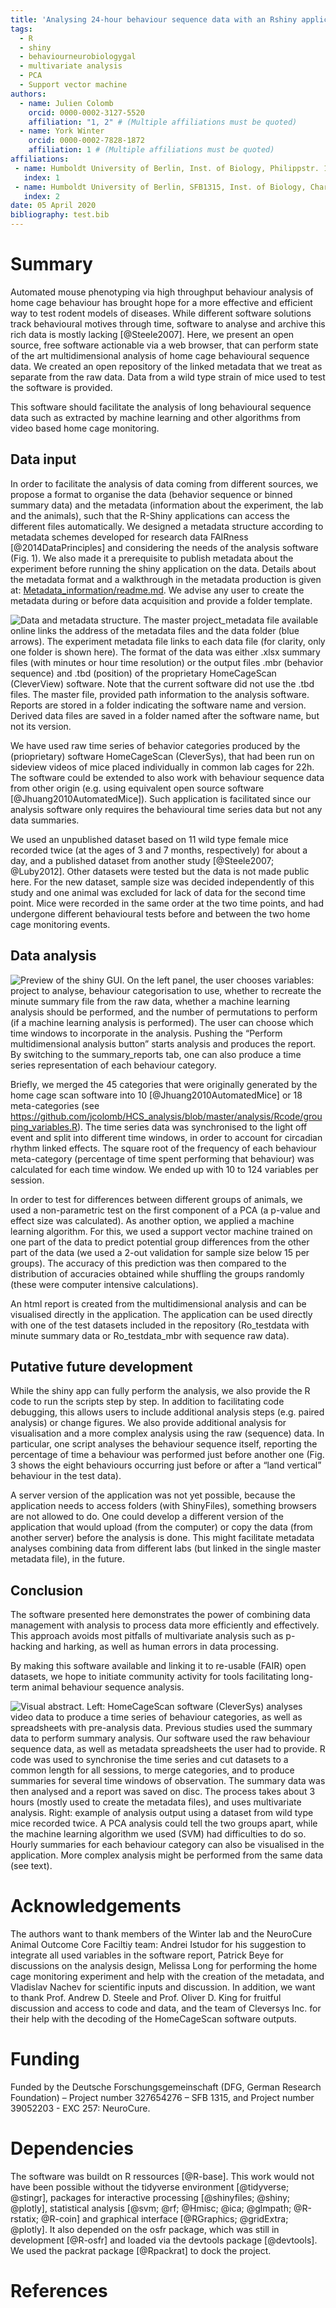 ```yaml
---
title: 'Analysing 24-hour behaviour sequence data with an Rshiny application'
tags:
  - R
  - shiny
  - behaviourneurobiologygal
  - multivariate analysis
  - PCA
  - Support vector machine
authors:
  - name: Julien Colomb
    orcid: 0000-0002-3127-5520
    affiliation: "1, 2" # (Multiple affiliations must be quoted)
  - name: York Winter
    orcid: 0000-0002-7828-1872
    affiliation: 1 # (Multiple affiliations must be quoted)
affiliations:
 - name: Humboldt University of Berlin, Inst. of Biology, Philippstr. 13, 10099 Berlin, Germany
   index: 1
 - name: Humboldt University of Berlin, SFB1315, Inst. of Biology, Charitéplatz 1, 10117 Berlin
   index: 2
date: 05 April 2020
bibliography: test.bib
---
```


# Summary

Automated mouse phenotyping via high throughput behaviour analysis of home cage behaviour has brought hope for a more effective and efficient way to test rodent models of diseases. While different software solutions track behavioural motives through time, software to analyse and archive this rich data is mostly lacking [@Steele2007].
Here, we present an open source, free software actionable via a web browser, that can perform state of the art multidimensional analysis of home cage behavioural sequence data. We created an open repository of the linked metadata that we treat as separate from the raw data. Data from a wild type strain of mice used to test the software is provided. 

This software should facilitate the analysis of long behavioural sequence data such as extracted by machine learning and other algorithms from video based home cage monitoring.

## Data input



In order to facilitate the analysis of data coming from different sources, we propose a format to organise the data (behavior sequence or binned summary data) and the metadata (information about the experiment, the lab and the animals), such that the R-Shiny applications can access the different files automatically. We designed a metadata structure according to metadata schemes developed for research data FAIRness [@2014DataPrinciples] and considering the needs of the analysis software (Fig. 1). We also made it a prerequisite to publish metadata about the experiment before running the shiny application on the data. Details about the metadata format and a walkthrough in the metadata production is given at: [Metadata_information/readme.md](https://github.com/jcolomb/HCS_analysis/Metadata_information/readme.md). We advise any user to create the metadata during or before data acquisition and provide a folder template.

![Data and metadata structure. The master project_metadata file available online links the address of the metadata files and the data folder (blue arrows). The experiment metadata file links to each data file (for clarity, only one folder is shown here). The format of the data was either .xlsx summary files (with minutes or hour time resolution) or the output files .mbr (behavior sequence) and .tbd (position) of the proprietary HomeCageScan (CleverView) software. Note that the current software did not use the .tbd files. The master file, provided path information to the analysis software. Reports are stored in a folder indicating the software name and version. Derived data files are saved in a folder named after the software name, but not its version.
](paperfigure/tree-1.png)


We have used raw time series of behavior categories produced by the (prioprietary) software HomeCageScan (CleverSys), that had been run on sideview videos of mice placed individually in common lab cages for 22h. The software could be extended to also work with behaviour sequence data from other origin (e.g.  using equivalent open source software [@Jhuang2010AutomatedMice]). Such application is facilitated since our analysis software only requires the behavioural time series data but not any data summaries.
 
We used an unpublished dataset based on 11 wild type female mice recorded twice (at the ages of 3 and 7 months, respectively) for about a day, and a published dataset from another study [@Steele2007; @Luby2012]. Other datasets were tested but the data is not made public here. For the new dataset, sample size was decided independently of this study and one animal was excluded for lack of data for the second time point. Mice were recorded in the same order at the two time points, and had undergone different behavioural tests before and between the two home cage monitoring events.

## Data analysis

![Preview of the shiny GUI. On the left panel, the user chooses variables: project to analyse, behaviour categorisation to use, whether to recreate the minute summary file from the raw data, whether a machine learning analysis should be performed, and the number of permutations to perform (if a machine learning analysis is performed). The user can choose which time windows to incorporate in the analysis. Pushing the “Perform multidimensional analysis button” starts analysis and produces the report. By switching to the summary_reports tab, one can also produce a time series representation of each behaviour category. 
](paperfigure/shinyview.png)

Briefly, we merged the 45 categories that were originally generated by the home cage scan software into 10 [@Jhuang2010AutomatedMice] or 18 meta-categories (see https://github.com/jcolomb/HCS_analysis/blob/master/analysis/Rcode/grouping_variables.R). The time series data was synchronised to the light off event and split into different time windows, in order to account for circadian rhythm linked effects. The square root of the frequency of each behaviour meta-category (percentage of time spent performing that behaviour) was calculated for each time window. We ended up with 10 to 124 variables per session.

In order to test for differences between different groups of animals, we used a non-parametric test on the first component of a PCA (a p-value and effect size was calculated). As another option, we applied a machine learning algorithm. For this, we used a support vector machine trained on one part of the data to predict potential group differences from the other part of the data (we used a 2-out validation for sample size below 15 per groups). The accuracy of this prediction was then compared to the distribution of accuracies obtained while shuffling the groups randomly (these were computer intensive calculations). 

An html report is created from the multidimensional analysis and can be visualised directly in the application. The application can be used directly with one of the test datasets included in the repository (Ro_testdata with minute summary data or Ro_testdata_mbr with sequence raw data).


## Putative future development

While the shiny app can fully perform the analysis, we also provide the R code to run the scripts step by step. In addition to facilitating code debugging, this allows users to include additional analysis steps (e.g. paired analysis) or change figures. We also provide additional analysis for visualisation and a more complex analysis using the raw (sequence) data. In particular, one script analyses the behaviour sequence itself, reporting the percentage of time a behaviour was performed just before another one (Fig. 3  shows the eight behaviours occurring just before or after a “land vertical” behaviour in the test data). 

A server version of the application was not yet possible, because the application needs to access folders (with ShinyFiles), something browsers are not allowed to do. One could develop a different version of the application that would upload (from the computer) or copy the data (from another server) before the analysis is done. This might facilitate metadata analyses combining data from different labs (but linked in the single master metadata file), in the future.


## Conclusion

The software presented here demonstrates the power of combining data management with analysis to process data more efficiently and effectively. This approach avoids most pitfalls of multivariate analysis such as p-hacking and harking, as well as human errors in data processing.

By making  this software available and linking it to re-usable (FAIR) open datasets, we hope to initiate community activity for tools facilitating long-term animal behaviour sequence analysis.


![Visual abstract. Left: HomeCageScan software (CleverSys) analyses video data to produce a time series of behaviour categories, as well as spreadsheets with pre-analysis data. Previous studies used the summary data to perform summary analysis.
Our software used the raw behaviour sequence data, as well as metadata spreadsheets the user had to provide. R code was used to synchronise the time series and cut datasets to a common length for all sessions, to merge categories, and to produce summaries for several time windows of observation. The summary data was then analysed and a report was saved on disc. The process takes about 3 hours (mostly used to create the metadata files), and uses multivariate analysis. Right: example of analysis output using a dataset from wild type mice recorded twice. A PCA analysis could tell the two groups apart, while the machine learning algorithm we used (SVM) had difficulties to do so. Hourly summaries for each behaviour category can also be visualised in the application. More complex analysis might be performed from the same data (see text).](paperfigure/vis_abstract.png)






# Acknowledgements

The authors want to thank members of the Winter lab and the NeuroCure Animal Outcome Core Faciltiy team: Andrei Istudor for his suggestion to integrate all used variables in the software report, Patrick Beye for discussions on the analysis design, Melissa Long for performing the home cage monitoring experiment and help with the creation of the metadata, and Vladislav Nachev for scientific inputs and discussion. In addition, we want to thank Prof. Andrew D. Steele and Prof. Oliver D. King for fruitful discussion and access to code and data, and the team of Cleversys Inc. for their help with the decoding of the HomeCageScan software outputs.

# Funding

Funded by the Deutsche Forschungsgemeinschaft (DFG, German Research Foundation) – Project number 327654276 – SFB 1315, and Project number 39052203 - EXC 257:  NeuroCure.



# Dependencies

The software was buildt on R ressources [@R-base]. This work would not have been possible without the  tidyverse environment [@tidyverse; @stingr], packages for interactive processing [@shinyfiles; @shiny; @plotly], statistical analysis [@svm; @rf; @Hmisc; @ica; @glmpath; @R-rstatix; @R-coin] and graphical interface [@RGraphics; @gridExtra; @plotly]. It also depended on the osfr package, which was still in development [@R-osfr] and loaded via the devtools package [@devtools]. We used the packrat package [@Rpackrat]  to dock the project.

# References
